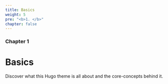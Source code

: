 ```yaml
---
title: Basics
weight: 5
pre: "<b>1. </b>"
chapter: false
---
```


### Chapter 1

# Basics

Discover what this Hugo theme is all about and the core-concepts behind it.
